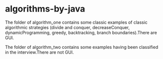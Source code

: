 # algorithms-by-java
<p>The folder of algorithm_one contains some classic examples of classic algorithmic strategies (divide and conquer, decreaseConquer, dynamicProgramming, greedy, backtracking, branch boundaries).There are GUI. </p>
<p>The folder of algorithm_two contains some examples having been classified in the interview.There are not GUI.</p>
